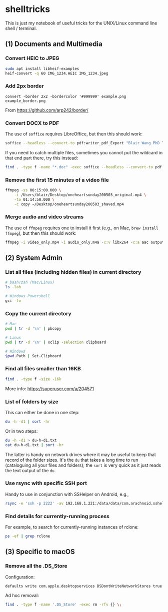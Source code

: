 # shelltricks

This is just my notebook of useful tricks for the UNIX/Linux command line shell / terminal.

## (1) Documents and Multimedia

### Convert HEIC to JPEG

```bash
sudo apt install libheif-examples
heif-convert -q 60 IMG_1234.HEIC IMG_1234.jpeg
```

### Add 2px border

```
convert -border 2x2 -bordercolor '#999999' example.png example_border.png
```

From https://github.com/arp242/border/

### Convert DOCX to PDF

The use of `soffice` requires LibreOffice, but then this should work:

```bash
soffice --headless --convert-to pdf:writer_pdf_Export "Blair Wang PhD Thesis rev03.docx"
```

If you need to catch multiple files, sometimes you cannot put the wildcard in that end part there, try this instead:

```bash
find . -type f -name "*.doc" -exec soffice --headless --convert-to pdf:writer_pdf_Export {} \;
```

### Remove the first 15 minutes of a video file

```bash
ffmpeg -ss 00:15:00.000 \
	-i /Users/blair/Desktop/oneheartsunday200503_original.mp4 \
	-to 01:14:50.000 \
	-c copy ~/Desktop/oneheartsunday200503_shaved.mp4
```

### Merge audio and video streams

The use of ``ffmpeg`` requires one to install it first (e.g., on Mac, ``brew install ffmpeg``), but then this should work:

```bash
ffmpeg -i video_only.mp4 -i audio_only.m4a -c:v libx264 -c:a aac output_merged.mp4
```

## (2) System Admin

### List all files (including hidden files) in current directory

```bash
# bash/zsh (Mac/Linux)
ls -lah

# Windows Powershell
gci -fo
```

### Copy the current directory

```bash
# Mac
pwd | tr -d '\n' | pbcopy

# Linux
pwd | tr -d '\n' | xclip -selection clipboard

# Windows
$pwd.Path | Set-Clipboard
```

### Find all files smaller than 16KB

```zsh
find . -type f -size -16k
```

More info: https://superuser.com/a/204571


### List of folders by size

This can either be done in one step:

```bash
du -h -d1 | sort -hr
```

Or in two steps:

```bash
du -h -d1 > du-h-d1.txt
cat du-h-d1.txt | sort -hr
```

The latter is handy on network drives where it may be useful to keep that record of the folder sizes. It's the `du` that takes a long time to run (cataloguing all your files and folders); the `sort` is very quick as it just reads the text output of the `du`.

### Use rsync with specific SSH port

Handy to use in conjunction with SSHelper on Android, e.g.,

```bash
rsync -e 'ssh -p 2222' -av 192.168.1.221:/data/data/com.arachnoid.sshelper/files/home/SDCard/DCIM/Camera/ /Users/blair/Desktop/PhotosFromPhone
```

### Find details for currently-running process

For example, to search for currently-running instances of rclone:

```bash
ps -ef | grep rclone
```

## (3) Specific to macOS


### Remove all the .DS_Store

Configuration:

```bash
defaults write com.apple.desktopservices DSDontWriteNetworkStores true
```

Ad hoc removal:

```bash
find . -type f -name '.DS_Store' -exec rm -rfv {} \;
```
